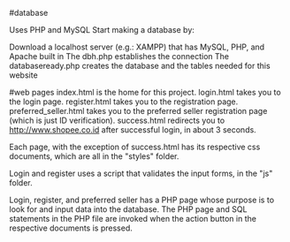 
#database

Uses PHP and MySQL
Start making a database by:

Download a localhost server (e.g.: XAMPP) that has MySQL, PHP, and Apache built in
The dbh.php establishes the connection
The databaseready.php creates the database and the tables needed for this website

#web pages
index.html is the home for this project.
login.html takes you to the login page.
register.html takes you to the registration page.
preferred_seller.html takes you to the preferred seller registration page (which is just ID verification).
success.html redirects you to http://www.shopee.co.id after successful login, in about 3 seconds.

Each page, with the exception of success.html has its respective css documents, which are all in the "styles" folder.

Login and register uses a script that validates the input forms, in the "js" folder. 

Login, register, and preferred seller has a PHP page whose purpose is to look for and input data into the database. The PHP page and SQL statements in the PHP file are invoked when the action button in the respective documents is pressed.
